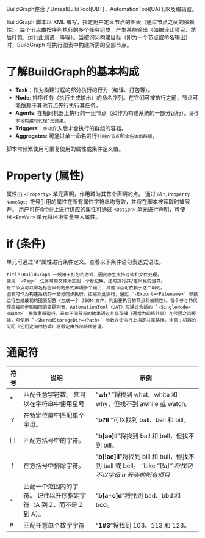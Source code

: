 BuildGraph整合了UnrealBuildTool(UBT)，AutomationTool(UAT),以及编辑器。

BuildGraph 脚本以 XML 编写，指定用户定义节点的图表（通过节点之间的依赖性）。每个节点由按序列执行的多个任务组成，产生某些输出（如编译此项目、然后打包、运行此测试，等等）。当被询问构建目标（即为一个节点或命名输出）时，BuildGraph 将执行图表中构建所需的全部节点。

# 了解BuildGraph的基本构成
-   **Task**：作为构建过程的部分执行的行为（编译、打包等）。
-   **Node**: 排序任务（执行生成输出）的命名序列。在它们可被执行之前，节点可能依赖于其他节点先行执行其任务。
-   **Agents**: 在相同机器上执行的一组节点（如作为构建系统的一部分运行）。`进行本地构建时代理’无效果`。
-  **Triggers**：`手动`介入后才会执行的群组的容器。
-  **Aggregates**: 可通过单一命名进行`引用的节点`和`命名输出群组`。

脚本常频繁使用可重复使用的属性或条件定义值。
# Property (属性)
属性由 `<Property>` 单元声明，作用域为其首个声明的点。
通过 `&lt;Property Name&gt;` 符号引用的属性在所有属性字符串均有效，并将在脚本被读取时被展开。
用户可在`命令行`上进行供应的属性可通过 `<Option>` 单元进行声明，可使用 `<EnvVar>` 单元将环境变量导入属性。
# if (条件)
单元可通过"if"属性进行条件定义。查看以下条件语句表达式语法。
```ad-note
title:BuildGraph 一般用于打包的游戏，因此原生支持过滤和文件处理。
使用 `<Tag>` 任务可将文件添加到一个标记集，还可执行并/差风格的运算。
每个节点可以命名标签串列的形式声明多个输出，其他节点可依赖于这个串列。
图表可作为构建系统的一部分同步执行。如需照此执行，通过 `-Export=<Filename>` 参数运行生成最初的图表配置（生成一个 JSON 文件，列出要执行的节点和依赖性）。每个参与的代理应被同步到相同的变更列表，AutomationTool（UAT）应通过合适的 `-SingleNode=<Name>` 参数重新运行。来自不同节点的输出通过共享存储（通常为网络共享）在代理之间传输，可使用 `-SharedStorageDir=<Path>` 参数在命令行上指定共享路径。注意：机器的分配（它们之间的协调）将假定由外部系统管理。
```


# 通配符
| 符号 | 说明                                                                 | 示例                                                                                                        |
| ---- | -------------------------------------------------------------------- | ----------------------------------------------------------------------------------------------------------- |
| *    | 匹配任意字符数。 您可以在字符串中使用星号                            | “**wh***”将找到 what、white 和 why，但找不到 awhile 或 watch。                                              |
| ？   | 在特定位置中匹配单个字母。                                           | “**b?ll** ”可以找到 ball、bell 和 bill。                                                                    |
| [ ]  | 匹配方括号中的字符。                                                 | “**b[ae]ll**”将找到 ball 和 bell，但找不到 bill。                                                           |
| ！   | 在方括号中排除字符。                                                 | “**b[!ae]ll**”将找到 bill 和 bull，但找不到 ball 或 bell。   “Like “[!a]*” 将找到不以字母 a 开头的所有项目* |
| -    | 匹配一个范围内的字符。 记住以升序指定字符（A 到 Z，而不是 Z 到 A）。 | “**b[a-c]d**”将找到 bad、bbd 和 bcd。                                                                       |
|    #  |        匹配任意单个数字字符      |                                      “**1#3**”将找到 103、113 和 123。                                                                       |
